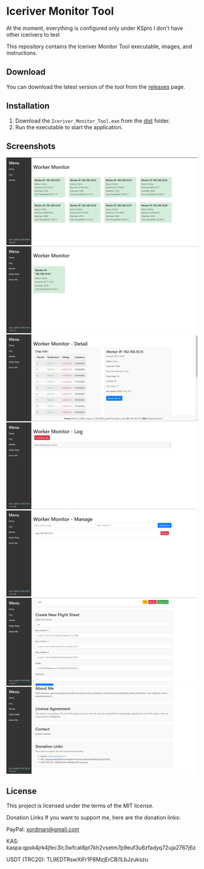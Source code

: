 # Iceriver Monitor Tool

At the moment, everything is configured only under KSpro
I don't have other icerivers to test

This repository contains the Iceriver Monitor Tool executable, images, and instructions.

## Download

You can download the latest version of the tool from the [releases](https://github.com/xordman/Iceriver_Monitor_Tool/releases) page.

## Installation

1. Download the `Iceriver_Monitor_Tool.exe` from the [dist](dist/) folder.
2. Run the executable to start the application.

## Screenshots

![Screenshot 1](images/screenshot1.png)
![Screenshot 2](images/screenshot2.png)
![Screenshot 2](images/screenshot3.png)
![Screenshot 2](images/screenshot4.png)
![Screenshot 2](images/screenshot5.png)
![Screenshot 2](images/screenshot6.png)
![Screenshot 2](images/screenshot7.png)

## License

This project is licensed under the terms of the MIT license.

Donation Links
If you want to support me, here are the donation links:

PayPal: xordman@gmail.com

KAS: kaspa:qpxk4jrk4jfec3lc3wfcat8pt7kh2vsetm7p9euf3u6zfadyq72uja2767j6z

USDT (TRC20): TL9EDTRswXiFr1P8MzjErCBi1LbJzukszu
